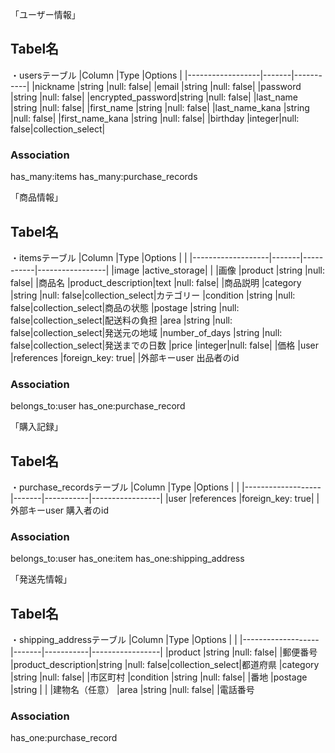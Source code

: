 
「ユーザー情報」
## Tabel名
・usersテーブル
|Column            |Type   |Options    |
|------------------|-------|-----------|
|nickname          |string |null: false|
|email             |string |null: false|
|password          |string |null: false|
|encrypted_password|string |null: false|
|last_name         |string |null: false|
|first_name        |string |null: false|
|last_name_kana    |string |null: false|
|first_name_kana   |string |null: false|
|birthday          |integer|null: false|collection_select|
### Association
has_many:items
has_many:purchase_records




「商品情報」
## Tabel名
・itemsテーブル
|Column             |Type   |Options    |                 |
|-------------------|-------|-----------|-----------------|
|image              |active_storage|    |                 |画像 
|product            |string |null: false|                 |商品名
|product_description|text   |null: false|                 |商品説明
|category           |string |null: false|collection_select|カテゴリー
|condition          |string |null: false|collection_select|商品の状態
|postage            |string |null: false|collection_select|配送料の負担
|area               |string |null: false|collection_select|発送元の地域
|number_of_days     |string |null: false|collection_select|発送までの日数
|price              |integer|null: false|                 |価格
|user               |references   |foreign_key: true|     |外部キーuser 出品者のid
### Association
belongs_to:user
has_one:purchase_record





「購入記録」
## Tabel名
・purchase_recordsテーブル
|Column             |Type   |Options    |                 |
|-------------------|-------|-----------|-----------------|
|user               |references   |foreign_key: true|     |外部キーuser 購入者のid
### Association
belongs_to:user
has_one:item
has_one:shipping_address






「発送先情報」
## Tabel名
・shipping_addressテーブル
|Column             |Type   |Options    |                 |
|-------------------|-------|-----------|-----------------|
|product            |string |null: false|                 |郵便番号
|product_description|string |null: false|collection_select|都道府県
|category           |string |null: false|                 |市区町村
|condition          |string |null: false|                 |番地
|postage            |string |           |                 |建物名（任意）
|area               |string |null: false|                 |電話番号
### Association
has_one:purchase_record